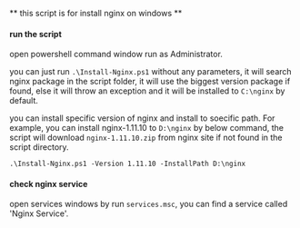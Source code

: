 ** this script is for install nginx on windows **

#### run the script

open powershell command window run as Administrator.

you can just run `.\Install-Nginx.ps1` without any parameters, it will search nginx package in the script folder, it will use the biggest version package if found, else it will throw an exception and it will be installed to `C:\nginx` by default.

you can install specific version of nginx and install to soecific path. For example, you can install nginx-1.11.10 to `D:\nginx` by below command, the script will download `nginx-1.11.10.zip` from nginx site if not found in the script directory.
```
.\Install-Nginx.ps1 -Version 1.11.10 -InstallPath D:\nginx
```

#### check nginx service

open services windows by run `services.msc`, you can find a service called 'Nginx Service'.
